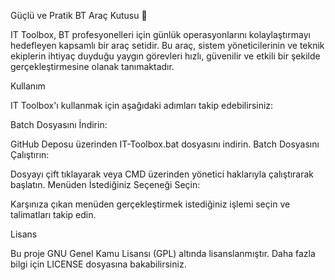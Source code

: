 Güçlü ve Pratik BT Araç Kutusu 🚀

IT Toolbox, BT profesyonelleri için günlük operasyonlarını kolaylaştırmayı hedefleyen kapsamlı bir araç setidir. Bu araç, sistem yöneticilerinin ve teknik ekiplerin ihtiyaç duyduğu yaygın görevleri hızlı, güvenilir ve etkili bir şekilde gerçekleştirmesine olanak tanımaktadır.

Kullanım

IT Toolbox'ı kullanmak için aşağıdaki adımları takip edebilirsiniz:

Batch Dosyasını İndirin:

GitHub Deposu üzerinden IT-Toolbox.bat dosyasını indirin.
Batch Dosyasını Çalıştırın:

Dosyayı çift tıklayarak veya CMD üzerinden yönetici haklarıyla çalıştırarak başlatın.
Menüden İstediğiniz Seçeneği Seçin:

Karşınıza çıkan menüden gerçekleştirmek istediğiniz işlemi seçin ve talimatları takip edin.

Lisans

Bu proje GNU Genel Kamu Lisansı (GPL) altında lisanslanmıştır. Daha fazla bilgi için LICENSE dosyasına bakabilirsiniz.
